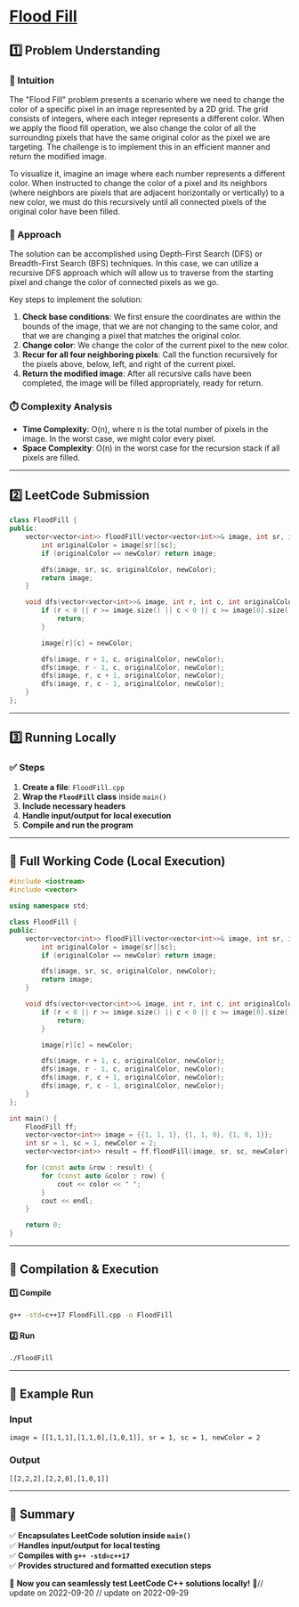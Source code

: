 # **[Flood Fill](https://leetcode.com/problems/flood-fill/description/)**  

## **1️⃣ Problem Understanding**  
### **📌 Intuition**  
The "Flood Fill" problem presents a scenario where we need to change the color of a specific pixel in an image represented by a 2D grid. The grid consists of integers, where each integer represents a different color. When we apply the flood fill operation, we also change the color of all the surrounding pixels that have the same original color as the pixel we are targeting. The challenge is to implement this in an efficient manner and return the modified image.

To visualize it, imagine an image where each number represents a different color. When instructed to change the color of a pixel and its neighbors (where neighbors are pixels that are adjacent horizontally or vertically) to a new color, we must do this recursively until all connected pixels of the original color have been filled.

### **🚀 Approach**  
The solution can be accomplished using Depth-First Search (DFS) or Breadth-First Search (BFS) techniques. In this case, we can utilize a recursive DFS approach which will allow us to traverse from the starting pixel and change the color of connected pixels as we go.

Key steps to implement the solution:
1. **Check base conditions**: We first ensure the coordinates are within the bounds of the image, that we are not changing to the same color, and that we are changing a pixel that matches the original color.
2. **Change color**: We change the color of the current pixel to the new color.
3. **Recur for all four neighboring pixels**: Call the function recursively for the pixels above, below, left, and right of the current pixel.
4. **Return the modified image**: After all recursive calls have been completed, the image will be filled appropriately, ready for return.

### **⏱️ Complexity Analysis**  
- **Time Complexity**: O(n), where n is the total number of pixels in the image. In the worst case, we might color every pixel.
- **Space Complexity**: O(n) in the worst case for the recursion stack if all pixels are filled.

---  

## **2️⃣ LeetCode Submission**  
```cpp
class FloodFill {
public:
    vector<vector<int>> floodFill(vector<vector<int>>& image, int sr, int sc, int newColor) {
        int originalColor = image[sr][sc];
        if (originalColor == newColor) return image;

        dfs(image, sr, sc, originalColor, newColor);
        return image;
    }

    void dfs(vector<vector<int>>& image, int r, int c, int originalColor, int newColor) {
        if (r < 0 || r >= image.size() || c < 0 || c >= image[0].size() || image[r][c] != originalColor) {
            return;
        }

        image[r][c] = newColor;

        dfs(image, r + 1, c, originalColor, newColor);
        dfs(image, r - 1, c, originalColor, newColor);
        dfs(image, r, c + 1, originalColor, newColor);
        dfs(image, r, c - 1, originalColor, newColor);
    }
};  
```  

---  

## **3️⃣ Running Locally**  
### **✅ Steps**  
1. **Create a file**: `FloodFill.cpp`  
2. **Wrap the `FloodFill` class** inside `main()`  
3. **Include necessary headers**  
4. **Handle input/output for local execution**  
5. **Compile and run the program**  

---  

## **📝 Full Working Code (Local Execution)**  
```cpp
#include <iostream>
#include <vector>

using namespace std;

class FloodFill {
public:
    vector<vector<int>> floodFill(vector<vector<int>>& image, int sr, int sc, int newColor) {
        int originalColor = image[sr][sc];
        if (originalColor == newColor) return image;

        dfs(image, sr, sc, originalColor, newColor);
        return image;
    }

    void dfs(vector<vector<int>>& image, int r, int c, int originalColor, int newColor) {
        if (r < 0 || r >= image.size() || c < 0 || c >= image[0].size() || image[r][c] != originalColor) {
            return;
        }

        image[r][c] = newColor;

        dfs(image, r + 1, c, originalColor, newColor);
        dfs(image, r - 1, c, originalColor, newColor);
        dfs(image, r, c + 1, originalColor, newColor);
        dfs(image, r, c - 1, originalColor, newColor);
    }
};

int main() {
    FloodFill ff;
    vector<vector<int>> image = {{1, 1, 1}, {1, 1, 0}, {1, 0, 1}};
    int sr = 1, sc = 1, newColor = 2;
    vector<vector<int>> result = ff.floodFill(image, sr, sc, newColor);

    for (const auto &row : result) {
        for (const auto &color : row) {
            cout << color << " ";
        }
        cout << endl;
    }

    return 0;
}  
```  

---  

## **🔧 Compilation & Execution**  
#### **1️⃣ Compile**  
```bash
g++ -std=c++17 FloodFill.cpp -o FloodFill
```  

#### **2️⃣ Run**  
```bash
./FloodFill
```  

---  

## **🎯 Example Run**  
### **Input**  
```
image = [[1,1,1],[1,1,0],[1,0,1]], sr = 1, sc = 1, newColor = 2
```  
### **Output**  
```
[[2,2,2],[2,2,0],[1,0,1]]
```  

---  

## **📌 Summary**  
✅ **Encapsulates LeetCode solution inside `main()`**  
✅ **Handles input/output for local testing**  
✅ **Compiles with `g++ -std=c++17`**  
✅ **Provides structured and formatted execution steps**  

🚀 **Now you can seamlessly test LeetCode C++ solutions locally!** 🚀// update on 2022-09-20
// update on 2022-09-29
